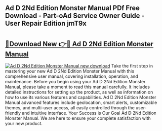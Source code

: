 ## Ad D 2Nd Edition Monster Manual PDf Free Download - Part-oAd Service Owner Guide - User Repair Edition jmT9x

# <h2><a href="http://bc11557.oget.top/?id=Ad+D+2Nd+Edition+Monster+Manual">🔗Download New 👉🔴 Ad D 2Nd Edition Monster Manual</a></h2>

[![Ad D 2Nd Edition Monster Manual new download](https://i.imgur.com/5g1atiW.png)](http://bc11557.oget.top/?id=Ad+D+2Nd+Edition+Monster+Manual)
Take the first step in mastering your new Ad D 2Nd Edition Monster Manual with this comprehensive user manual, covering installation, operation, and maintenance. Before you begin using your Ad D 2Nd Edition Monster Manual, please take a moment to read this manual carefully. It includes detailed instructions for setting up the product, as well as information on how to use its various features and capabilities. Ad D 2Nd Edition Monster Manual advanced features include geolocation, smart alerts, customizable themes, and multi-user access, all easily controlled through the user-friendly and intuitive interface. Your Success is Our Goal Ad D 2Nd Edition Monster Manual. We are here to ensure your complete satisfaction with your new product.
